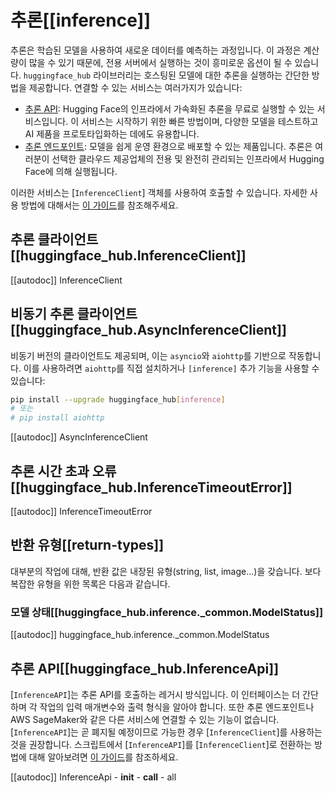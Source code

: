 <!--⚠️ Note that this file is in Markdown but contains specific syntax for our doc-builder (similar to MDX) that may not be
rendered properly in your Markdown viewer.
-->

# 추론[[inference]]

추론은 학습된 모델을 사용하여 새로운 데이터를 예측하는 과정입니다. 이 과정은 계산량이 많을 수 있기 때문에, 전용 서버에서 실행하는 것이 흥미로운 옵션이 될 수 있습니다. `huggingface_hub` 라이브러리는 호스팅된 모델에 대한 추론을 실행하는 간단한 방법을 제공합니다. 연결할 수 있는 서비스는 여러가지가 있습니다:

- [추론 API](https://mirror-hf.co/docs/api-inference/index): Hugging Face의 인프라에서 가속화된 추론을 무료로 실행할 수 있는 서비스입니다. 이 서비스는 시작하기 위한 빠른 방법이며, 다양한 모델을 테스트하고 AI 제품을 프로토타입화하는 데에도 유용합니다.
- [추론 엔드포인트](https://mirror-hf.co/inference-endpoints): 모델을 쉽게 운영 환경으로 배포할 수 있는 제품입니다. 추론은 여러분이 선택한 클라우드 제공업체의 전용 및 완전히 관리되는 인프라에서 Hugging Face에 의해 실행됩니다.

이러한 서비스는 [`InferenceClient`] 객체를 사용하여 호출할 수 있습니다. 자세한 사용 방법에 대해서는 [이 가이드](../guides/inference)를 참조해주세요.

## 추론 클라이언트[[huggingface_hub.InferenceClient]]

[[autodoc]] InferenceClient

## 비동기 추론 클라이언트[[huggingface_hub.AsyncInferenceClient]]

비동기 버전의 클라이언트도 제공되며, 이는 `asyncio`와 `aiohttp`를 기반으로 작동합니다. 
이를 사용하려면 `aiohttp`를 직접 설치하거나 `[inference]` 추가 기능을 사용할 수 있습니다:

```sh
pip install --upgrade huggingface_hub[inference]
# 또는
# pip install aiohttp
```

[[autodoc]] AsyncInferenceClient

## 추론 시간 초과 오류[[huggingface_hub.InferenceTimeoutError]]

[[autodoc]] InferenceTimeoutError

## 반환 유형[[return-types]]

대부분의 작업에 대해, 반환 값은 내장된 유형(string, list, image...)을 갖습니다. 보다 복잡한 유형을 위한 목록은 다음과 같습니다.

### 모델 상태[[huggingface_hub.inference._common.ModelStatus]]

[[autodoc]] huggingface_hub.inference._common.ModelStatus

## 추론 API[[huggingface_hub.InferenceApi]]

[`InferenceAPI`]는 추론 API를 호출하는 레거시 방식입니다. 이 인터페이스는 더 간단하며 각 작업의 입력 매개변수와 출력 형식을 알아야 합니다. 또한 추론 엔드포인트나 AWS SageMaker와 같은 다른 서비스에 연결할 수 있는 기능이 없습니다. [`InferenceAPI`]는 곧 폐지될 예정이므로 가능한 경우 [`InferenceClient`]를 사용하는 것을 권장합니다. 스크립트에서 [`InferenceAPI`]를 [`InferenceClient`]로 전환하는 방법에 대해 알아보려면 [이 가이드](../guides/inference#legacy-inferenceapi-client)를 참조하세요.

[[autodoc]] InferenceApi
    - __init__
    - __call__
    - all
